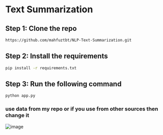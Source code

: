 # Text Summarization

## Step 1: Clone the repo 


```bash
https://github.com/mahfuztbt/NLP-Text-Summarization.git
```


## Step 2: Install the requirements
```bash
pip install -r requirements.txt
```


## Step 3: Run the following command
```bash
python app.py
```


### use data from my repo or if you use from other sources then change it

![image](https://github.com/user-attachments/assets/2f386e4e-1a27-4658-bc9b-d7497c87ffe0)
